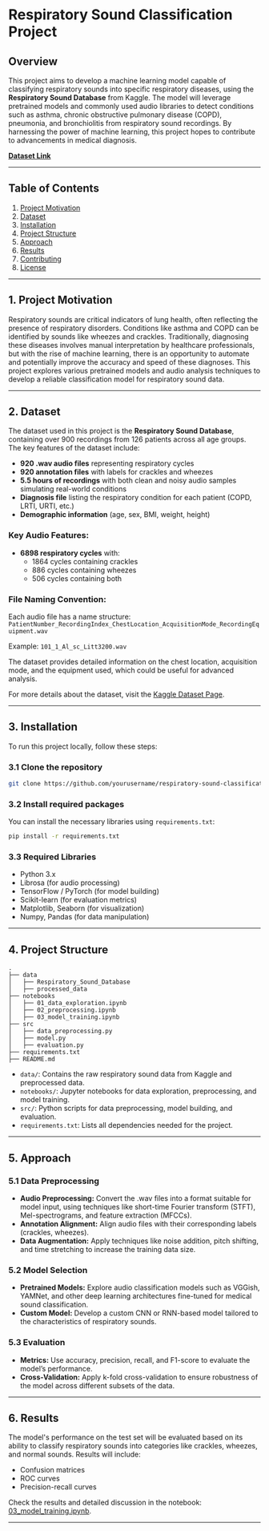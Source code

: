 # Respiratory Sound Classification Project

## Overview
This project aims to develop a machine learning model capable of classifying respiratory sounds into specific respiratory diseases, using the **Respiratory Sound Database** from Kaggle. The model will leverage pretrained models and commonly used audio libraries to detect conditions such as asthma, chronic obstructive pulmonary disease (COPD), pneumonia, and bronchiolitis from respiratory sound recordings. By harnessing the power of machine learning, this project hopes to contribute to advancements in medical diagnosis.

[**Dataset Link**](https://www.kaggle.com/datasets/vbookshelf/respiratory-sound-database/data)

---

## Table of Contents
1. [Project Motivation](#motivation)
2. [Dataset](#dataset)
3. [Installation](#installation)
4. [Project Structure](#structure)
5. [Approach](#approach)
6. [Results](#results)
7. [Contributing](#contributing)
8. [License](#license)

---

<a name="motivation"></a>
## 1. Project Motivation
Respiratory sounds are critical indicators of lung health, often reflecting the presence of respiratory disorders. Conditions like asthma and COPD can be identified by sounds like wheezes and crackles. Traditionally, diagnosing these diseases involves manual interpretation by healthcare professionals, but with the rise of machine learning, there is an opportunity to automate and potentially improve the accuracy and speed of these diagnoses. This project explores various pretrained models and audio analysis techniques to develop a reliable classification model for respiratory sound data.

---

<a name="dataset"></a>
## 2. Dataset
The dataset used in this project is the **Respiratory Sound Database**, containing over 900 recordings from 126 patients across all age groups. The key features of the dataset include:

- **920 .wav audio files** representing respiratory cycles
- **920 annotation files** with labels for crackles and wheezes
- **5.5 hours of recordings** with both clean and noisy audio samples simulating real-world conditions
- **Diagnosis file** listing the respiratory condition for each patient (COPD, LRTI, URTI, etc.)
- **Demographic information** (age, sex, BMI, weight, height)

### Key Audio Features:
- **6898 respiratory cycles** with:
  - 1864 cycles containing crackles
  - 886 cycles containing wheezes
  - 506 cycles containing both

### File Naming Convention:
Each audio file has a name structure: `PatientNumber_RecordingIndex_ChestLocation_AcquisitionMode_RecordingEquipment.wav`

Example: `101_1_Al_sc_Litt3200.wav`

The dataset provides detailed information on the chest location, acquisition mode, and the equipment used, which could be useful for advanced analysis.

For more details about the dataset, visit the [Kaggle Dataset Page](https://www.kaggle.com/datasets/vbookshelf/respiratory-sound-database/data).

---

<a name="installation"></a>
## 3. Installation

To run this project locally, follow these steps:

### 3.1 Clone the repository
```bash
git clone https://github.com/yourusername/respiratory-sound-classification.git
```

### 3.2 Install required packages
You can install the necessary libraries using `requirements.txt`:
```bash
pip install -r requirements.txt
```

### 3.3 Required Libraries
- Python 3.x
- Librosa (for audio processing)
- TensorFlow / PyTorch (for model building)
- Scikit-learn (for evaluation metrics)
- Matplotlib, Seaborn (for visualization)
- Numpy, Pandas (for data manipulation)

---

<a name="structure"></a>
## 4. Project Structure

```
.
├── data
│   ├── Respiratory_Sound_Database
│   ├── processed_data
├── notebooks
│   ├── 01_data_exploration.ipynb
│   ├── 02_preprocessing.ipynb
│   ├── 03_model_training.ipynb
├── src
│   ├── data_preprocessing.py
│   ├── model.py
│   ├── evaluation.py
├── requirements.txt
├── README.md
```

- `data/`: Contains the raw respiratory sound data from Kaggle and preprocessed data.
- `notebooks/`: Jupyter notebooks for data exploration, preprocessing, and model training.
- `src/`: Python scripts for data preprocessing, model building, and evaluation.
- `requirements.txt`: Lists all dependencies needed for the project.

---

<a name="approach"></a>
## 5. Approach

### 5.1 Data Preprocessing
- **Audio Preprocessing:** Convert the .wav files into a format suitable for model input, using techniques like short-time Fourier transform (STFT), Mel-spectrograms, and feature extraction (MFCCs).
- **Annotation Alignment:** Align audio files with their corresponding labels (crackles, wheezes).
- **Data Augmentation:** Apply techniques like noise addition, pitch shifting, and time stretching to increase the training data size.

### 5.2 Model Selection
- **Pretrained Models:** Explore audio classification models such as VGGish, YAMNet, and other deep learning architectures fine-tuned for medical sound classification.
- **Custom Model:** Develop a custom CNN or RNN-based model tailored to the characteristics of respiratory sounds.

### 5.3 Evaluation
- **Metrics:** Use accuracy, precision, recall, and F1-score to evaluate the model’s performance.
- **Cross-Validation:** Apply k-fold cross-validation to ensure robustness of the model across different subsets of the data.

---

<a name="results"></a>
## 6. Results

The model's performance on the test set will be evaluated based on its ability to classify respiratory sounds into categories like crackles, wheezes, and normal sounds. Results will include:
- Confusion matrices
- ROC curves
- Precision-recall curves

Check the results and detailed discussion in the notebook: [03_model_training.ipynb](./notebooks/03_model_training.ipynb).

---

<a name="contributing"></a>
